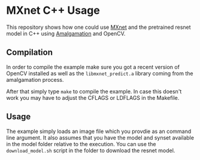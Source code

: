 # MXnet C++ Usage

This repository shows how one could use [MXnet](https://mxnet.apache.org/) and
the pretrained resnet model in C++ using
[Amalgamation](https://github.com/apache/incubator-mxnet/tree/master/amalgamation) and OpenCV.

## Compilation

In order to compile the example make sure you got a recent version of OpenCV
installed as well as the `libmxnet_predict.a` library coming from the
amalgamation process.

After that simply type `make` to compile the example.
In case this doesn't work you may have to adjust the CFLAGS or LDFLAGS in the
Makefile.

## Usage

The example simply loads an image file which you provdie as an command line argument.
It also assumes that you have the model and synset available in the model
folder relative to the execution. You can use the `download_model.sh` script in the folder
to download the resnet model.

